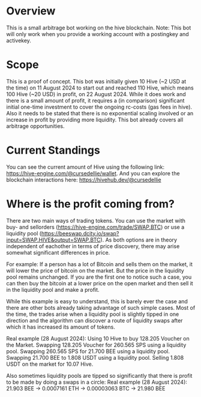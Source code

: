 # Overview
This is a small arbitrage bot working on the hive blockchain. Note: This bot will only work when you provide a working account with a postingkey and activekey.
# Scope
This is a proof of concept. This bot was initially given 10 Hive (~2 USD at the time) on 11 August 2024 to start out and reached 110 Hive, which means 100 Hive (~20 USD) in profit, on 22 August 2024. While it does work and there is a small amount of profit, it requires a (in comparison) significant initial one-time investment to cover the ongoing rc-costs (gas fees in hive). Also it needs to be stated that there is no exponential scaling involved or an increase in profit by providing more liquidity. This bot already covers all arbitrage opportunities.
# Current Standings
You can see the current amount of Hive using the following link: https://hive-engine.com/@cursedellie/wallet.
And you can explore the blockchain interactions here: https://hivehub.dev/@cursedellie
# Where is the profit coming from?
There are two main ways of trading tokens. You can use the market with buy- and sellorders (https://hive-engine.com/trade/SWAP.BTC) or use a liquidity pool (https://beeswap.dcity.io/swap?input=SWAP.HIVE&output=SWAP.BTC). As both options are in theory independent of eachother in terms of price discovery, there may arise somewhat significant differences in price.

For example: If a person has a lot of Bitcoin and sells them on the market, it will lower the price of bitcoin on the market. But the price in the liquidity pool remains unchanged. If you are the first one to notice such a case, you can then buy the bitcoin at a lower price on the open market and then sell it in the liquidity pool and make a profit.

While this example is easy to understand, this is barely ever the case and there are other bots already taking advantage of such simple cases. Most of the time, the trades arise when a liquidity pool is slightly tipped in one direction and the algorithm can discover a route of liquidity swaps after which it has increased its amount of tokens.

Real example (28 August 2024): Using 10 Hive to buy 128.205 Voucher on the Market. Swapping 128.205 Voucher for 260.565 SPS using a liquidity pool. Swapping 260.565 SPS for 21.700 BEE using a liquidity pool. Swapping 21.700 BEE to 1.808 USDT using a liquidity pool. Selling 1.808 USDT on the market for 10.07 Hive.

Also sometimes liquidity pools are tipped so significantly that there is profit to be made by doing a swaps in a circle: Real example (28 August 2024):
21.903 BEE -> 0.0007161 ETH -> 0.00003063 BTC -> 21.980 BEE
